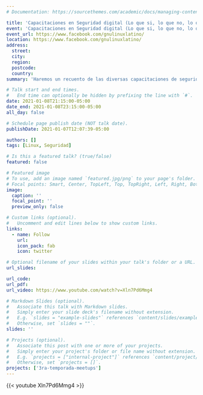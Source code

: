 ```yaml
---
# Documentation: https://sourcethemes.com/academic/docs/managing-content/

title: 'Capacitaciones en Seguridad digital (Lo que si, lo que no, lo que quien sabe, lo que usted sabra mejor que yo.'
event: 'Capacitaciones en Seguridad digital (Lo que si, lo que no, lo que quien sabe, lo que usted sabra mejor que yo.'
event_url: https://www.facebook.com/gnulinuxlatino/
location: https://www.facebook.com/gnulinuxlatino/
address:
  street:
  city:
  region:
  postcode:
  country:
summary: 'Haremos un recuento de las diversas capacitaciones de seguridad existentes. Gato Viejo es nuestro invitado de este meetup con el que arrancamos la 3a temporada.'

# Talk start and end times.
#   End time can optionally be hidden by prefixing the line with `#`.
date: 2021-01-08T21:15:00-05:00
date_end: 2021-01-08T23:15:00-05:00
all_day: false

# Schedule page publish date (NOT talk date).
publishDate: 2021-01-07T12:07:39-05:00

authors: []
tags: [Linux, Seguridad]

# Is this a featured talk? (true/false)
featured: false

# Featured image
# To use, add an image named `featured.jpg/png` to your page's folder.
# Focal points: Smart, Center, TopLeft, Top, TopRight, Left, Right, BottomLeft, Bottom, BottomRight.
image:
  caption: ''
  focal_point: ''
  preview_only: false

# Custom links (optional).
#   Uncomment and edit lines below to show custom links.
links:
  - name: Follow
    url:
    icon_pack: fab
    icon: twitter

# Optional filename of your slides within your talk's folder or a URL.
url_slides:

url_code:
url_pdf:
url_video: https://www.youtube.com/watch?v=Xln7Pd6Mmg4

# Markdown Slides (optional).
#   Associate this talk with Markdown slides.
#   Simply enter your slide deck's filename without extension.
#   E.g. `slides = "example-slides"` references `content/slides/example-slides.md`.
#   Otherwise, set `slides = ""`.
slides: ''

# Projects (optional).
#   Associate this post with one or more of your projects.
#   Simply enter your project's folder or file name without extension.
#   E.g. `projects = ["internal-project"]` references `content/project/deep-learning/index.md`.
#   Otherwise, set `projects = []`.
projects: ['3ra-temporada-meetups']
---
```


{{< youtube Xln7Pd6Mmg4 >}}
